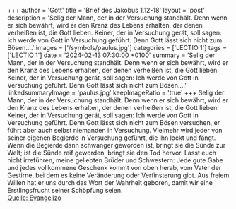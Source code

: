 +++
author = 'Gott'
title = 'Brief des Jakobus 1,12-18'
layout = 'post'
description = 'Selig der Mann, der in der Versuchung standhält. Denn wenn er sich bewährt, wird er den Kranz des Lebens erhalten, der denen verheißen ist, die Gott lieben. Keiner, der in Versuchung gerät, soll sagen: Ich werde von Gott in Versuchung geführt. Denn Gott lässt sich nicht zum Bösen....'
images = ['/symbols/paulus.jpg']
categories = ['LECTIO 1']
tags = ['LECTIO 1']
date = '2024-02-13 07:30:00 +0100'
summary = 'Selig der Mann, der in der Versuchung standhält. Denn wenn er sich bewährt, wird er den Kranz des Lebens erhalten, der denen verheißen ist, die Gott lieben. Keiner, der in Versuchung gerät, soll sagen: Ich werde von Gott in Versuchung geführt. Denn Gott lässt sich nicht zum Bösen....'
linkedsummaryImage = 'paulus.jpg'
keepImageRatio = 'true'
+++
Selig der Mann, der in der Versuchung standhält. Denn wenn er sich bewährt, wird er den Kranz des Lebens erhalten, der denen verheißen ist, die Gott lieben.
Keiner, der in Versuchung gerät, soll sagen: Ich werde von Gott in Versuchung geführt. Denn Gott lässt sich nicht zum Bösen versuchen, er führt aber auch selbst niemanden in Versuchung.<!--more-->
Vielmehr wird jeder von seiner eigenen Begierde in Versuchung geführt, die ihn lockt und fängt.
Wenn die Begierde dann schwanger geworden ist, bringt sie die Sünde zur Welt; ist die Sünde reif geworden, bringt sie den Tod hervor.
Lasst euch nicht irreführen, meine geliebten Brüder und Schwestern:
Jede gute Gabe und jedes vollkommene Geschenk kommt von oben herab, vom Vater der Gestirne, bei dem es keine Veränderung oder Verfinsterung gibt.
Aus freiem Willen hat er uns durch das Wort der Wahrheit geboren, damit wir eine Erstlingsfrucht seiner Schöpfung seien.<br> [Quelle: Evangelizo](https://evangeliumtagfuertag.org/DE/gospel)